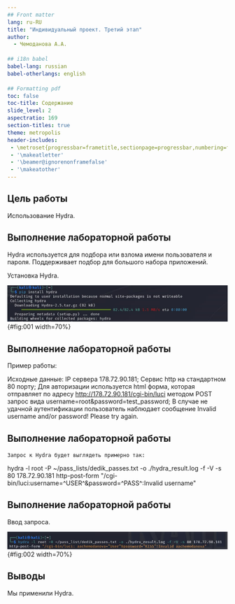```yaml
---
## Front matter
lang: ru-RU
title: "Индивидуальный проект. Третий этап"
author:
  - Чемоданова А.А.

## i18n babel
babel-lang: russian
babel-otherlangs: english

## Formatting pdf
toc: false
toc-title: Содержание
slide_level: 2
aspectratio: 169
section-titles: true
theme: metropolis
header-includes:
 - \metroset{progressbar=frametitle,sectionpage=progressbar,numbering=fraction}
 - '\makeatletter'
 - '\beamer@ignorenonframefalse'
 - '\makeatother'
---
```


## Цель работы

Использование Hydra.

## Выполнение лабораторной работы

Hydra используется для подбора или взлома имени пользователя и пароля.
Поддерживает подбор для большого набора приложений.

Установка Hydra. 

![Установка Hydra](image/1.png){#fig:001 width=70%}

## Выполнение лабораторной работы

Пример работы:

Исходные данные:
IP сервера 178.72.90.181;
Сервис http на стандартном 80 порту;
Для авторизации используется html форма, которая отправляет по адресу http://178.72.90.181/cgi-bin/luci методом POST запрос вида username=root&password=test_password;
В случае не удачной аутентификации пользователь наблюдает сообщение Invalid username and/or password! Please try again.

## Выполнение лабораторной работы

    Запрос к Hydra будет выглядеть примерно так:

hydra -l root -P ~/pass_lists/dedik_passes.txt -o ./hydra_result.log -f -V -s 80 178.72.90.181 http-post-form "/cgi-bin/luci:username=^USER^&password=^PASS^:Invalid username"

## Выполнение лабораторной работы

Ввод запроса. 

![Запрос](image/2.png){#fig:002 width=70%}



## Выводы

Мы применили Hydra.

